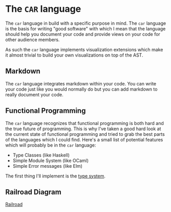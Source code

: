 # The `CAR` language

The `car` language in build with a specific purpose in mind. The `car` language is the basis for
writing "good software" with which I mean that the language should help you document your code and
provide views on your code for other audience members.

As such the `car` language implements visualization extensions which make it almost trivial to build
your own visualizations on top of the AST.

## Markdown

The `car` language integrates markdown within your code. You can write your code just like you would
normally do but you can add markdown to really document your code.

## Functional Programming

The `car` language recognizes that functional programming is both hard and the true future of
programming. This is why I've taken a good hard look at the current state of functional programming
and tried to grab the best parts of the languages which I could find. Here's a small list of
potential features which will probably be in the `car` language:

- Type Classes (like Haskell)
- Simple Module System (like OCaml)
- Simple Error messages (like Elm)

The first thing I'll implement is the [type system](./documentation/types.md).

## Railroad Diagram

[Railroad](./railroad.html)
